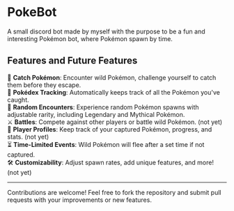 # PokeBot

A small discord bot made by myself with the purpose to be a fun and interesting Pokémon bot, where Pokémon spawn by time.

## Features and Future Features

🐾 **Catch Pokémon**: Encounter wild Pokémon, challenge yourself to catch them before they escape.  
📖 **Pokédex Tracking**: Automatically keeps track of all the Pokémon you've caught.  
🎲 **Random Encounters**: Experience random Pokémon spawns with adjustable rarity, including Legendary and Mythical Pokémon.  
⚔️ **Battles**: Compete against other players or battle wild Pokémon. (not yet)  
🧭 **Player Profiles**: Keep track of your captured Pokémon, progress, and stats. (not yet)  
⏳ **Time-Limited Events**: Wild Pokémon will flee after a set time if not captured.  
🛠️ **Customizability**: Adjust spawn rates, add unique features, and more! (not yet)  

---

Contributions are welcome! Feel free to fork the repository and submit pull requests with your improvements or new features.

